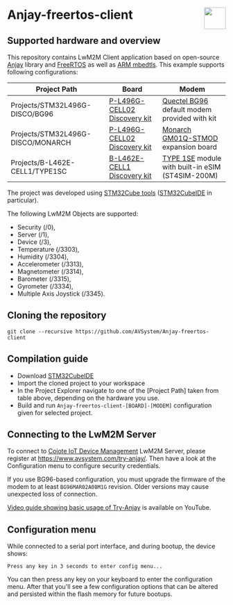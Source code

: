 # Anjay-freertos-client [<img align="right" height="50px" src="https://avsystem.github.io/Anjay-doc/_images/avsystem_logo.png">](http://www.avsystem.com/)


## Supported hardware and overview

This repository contains LwM2M Client application based on open-source [Anjay](https://github.com/AVSystem/Anjay) library and [FreeRTOS](https://www.freertos.org) as well as [ARM mbedtls](https://github.com/ARMmbed/mbedtls). This example supports following configurations:

| Project Path | Board | Modem |
|--------------|-------|-------|
| Projects/STM32L496G-DISCO/BG96 | [P-L496G-CELL02 Discovery kit](https://www.st.com/en/evaluation-tools/p-l496g-cell02.html) | [Quectel BG96](https://www.st.com/en/evaluation-tools/b-cell-gm01q.html) default modem provided with kit |
| Projects/STM32L496G-DISCO/MONARCH | [P-L496G-CELL02 Discovery kit](https://www.st.com/en/evaluation-tools/p-l496g-cell02.html) | [Monarch GM01Q-STMOD](https://www.st.com/en/evaluation-tools/b-cell-gm01q.html) expansion board |
| Projects/B-L462E-CELL1/TYPE1SC | [B-L462E-CELL1 Discovery kit](https://www.st.com/en/evaluation-tools/b-l462e-cell1.html) | [TYPE 1SE](https://www.murata.com/en-eu/products/connectivitymodule/lpwa/overview/lineup/type-1se) module with built-in eSIM (ST4SIM-200M)|

The project was developed using [STM32Cube tools](https://www.st.com/en/ecosystems/stm32cube.html) ([STM32CubeIDE](https://www.st.com/en/development-tools/stm32cubeide.html) in particular).

The following LwM2M Objects are supported:

- Security (/0),
- Server (/1),
- Device (/3),
- Temperature (/3303),
- Humidity (/3304),
- Accelerometer (/3313),
- Magnetometer (/3314),
- Barometer (/3315),
- Gyrometer (/3334),
- Multiple Axis Joystick (/3345).


## Cloning the repository

```
git clone --recursive https://github.com/AVSystem/Anjay-freertos-client
```

## Compilation guide

 - Download [STM32CubeIDE](https://www.st.com/en/development-tools/stm32cubeide.html)
 - Import the cloned project to your workspace
 - In the Project Explorer navigate to one of the [Project Path] taken from table above, depending on the hardware you use.
 - Build and run `Anjay-freertos-client-[BOARD]-[MODEM]` configuration given for selected project.

## Connecting to the LwM2M Server

To connect to [Coiote IoT Device Management](https://www.avsystem.com/products/coiote-iot-device-management-platform/) LwM2M Server, please register at https://www.avsystem.com/try-anjay/. Then have a look at the Configuration menu to configure security credentials.

If you use BG96-based configuration, you must upgrade the firmware of the modem to at least `BG96MAR02A08M1G` revision. Older versions may cause unexpected loss of connection.

[Video guide showing basic usage of Try-Anjay](https://www.youtube.com/watch?v=fgy38XfttM8) is available on YouTube.


## Configuration menu

While connected to a serial port interface, and during bootup, the device shows:

```
Press any key in 3 seconds to enter config menu...
```

You can then press any key on your keyboard to enter the configuration menu. After that you'll see a few configuration options that can be altered and persisted within the flash memory for future bootups.
